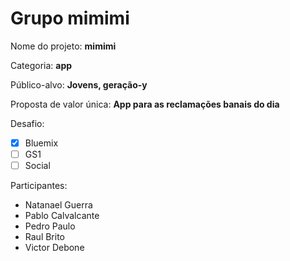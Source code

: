 # Grupo mimimi

Nome do projeto: **mimimi**

Categoria: **app**

Público-alvo: **Jovens, geração-y**

Proposta de valor única: **App para as reclamações banais do dia**

Desafio: 

- [x] Bluemix
- [ ] GS1
- [ ] Social

Participantes:

- Natanael Guerra
- Pablo Calvalcante
- Pedro Paulo
- Raul Brito
- Victor Debone

